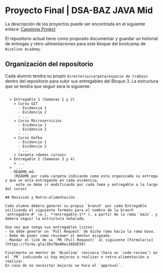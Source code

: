 # Proyecto Final | DSA-BAZ JAVA Mid

La descripción de los proyectos puede ser encontrada en el siguiente enlace: [Capstone Project](https://github.com/wizelineacademy/BAZJAVAMID5-2023/blob/main/Proyecto%20Final%20Capstone%20Project.md)

El repositorio actual tiene como proposito documentar y guardar un historial de entregas 
y retro-alimentaciones para este bloque del bootcamp de `Wizeline Academy`.

## Organización del repositorio

Cada alumno tendra su propio `directorio/carpeta/espacio de trabajo` dentro del repositorio para subir sus entregables del Bloque 3. 
La estructura que se tendra que seguir sera la siguiente:
```

  > Entregable 1 (Semanas 1 y 2)
    > Curso GIT
      - Evidencia 1
      - Evidencia 2
      - ...
    > Curso Microservicios
      - Evidencia 1
      - Evidencia 2
      - ...
    > Curso Kafka
      - Evidencia 1
      - Evidencia 2
      - ...
    > Carpeta <demas cursos>
  > Entregable 2 (Semanas 3 y 4)
    > ...
  >  ...
  - README.md. 
    (README por cada carpeta indicando como esta organizada su entrega y que se esta entregando en cada evidencia, 
     este se debe ir modificando por cada tema y entregable a lo largo del curso)

## Revisión y Retro-alimentación

Cada alumno debera generar su propia `branch` por cada Entregable utilizando el siguiente formato para el nombre de la branch 
`entregable-#` (e.j. **entregable-1** ), a partir de la rama `main`, y 
debera seguir la estructura señalada. 

Una vez que tenga sus entregables listos:
- Se debe generar un `Pull Request` de dicha rama hacia la rama base.
- Debe de poner como reviewer al mentor asignado.
- Mandar el link de su `PR (Pull Request)` al siguiente [formulario](https://forms.gle/ZDxTBoARei38EQE59)

Finalmente un mentor de `Wizeline` revisara (hara un `code-review`) en el `PR` indicando si hay mejoras a realizar o retro-alimentación a realizar.
En caso de no necesitar mejoras se hara el `approval`.

